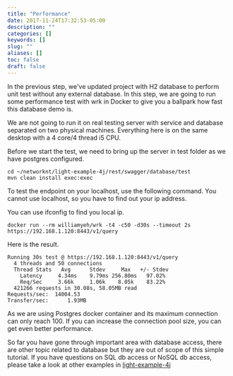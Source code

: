 ```yaml
---
title: "Performance"
date: 2017-11-24T17:32:53-05:00
description: ""
categories: []
keywords: []
slug: ""
aliases: []
toc: false
draft: false
---
```


In the previous step, we've updated project with H2 database to perform unit test
without any external database. In this step, we are going to run some performance
test with wrk in Docker to give you a ballpark how fast this database demo is. 

We are not going to run it on real testing server with service and database separated
on two physical machines. Everything here is on the same desktop with a 4 core/4 thread
i5 CPU.

Before we start the test, we need to bring up the server in test folder as we have
postgres configured. 

```
cd ~/networknt/light-example-4j/rest/swagger/database/test
mvn clean install exec:exec
```

To test the endpoint on your localhost, use the following command. You cannot
use localhost, so you have to find out your ip address. 

You can use ifconfig to find you local ip.

```
docker run --rm williamyeh/wrk -t4 -c50 -d30s --timeout 2s https://192.168.1.120:8443/v1/query
```

Here is the result.

```
Running 30s test @ https://192.168.1.120:8443/v1/query
  4 threads and 50 connections
  Thread Stats   Avg      Stdev     Max   +/- Stdev
    Latency     4.34ms    9.79ms 256.80ms   97.02%
    Req/Sec     3.66k     1.06k    8.05k    83.22%
  421266 requests in 30.08s, 58.05MB read
Requests/sec:  14004.53
Transfer/sec:      1.93MB
```

As we are using Postgres docker container and its maximum connection can only reach 100.
If you can increase the connection pool size, you can get even better performance.


So far you have gone through important area with database access, there are other topic
related to database but they are out of scope of this simple tutorial. If you have questions
on SQL db access or NoSQL db access, please take a look at other examples in [light-example-4j][]

[light-example-4j]: https://github.com/networknt/light-example-4j

